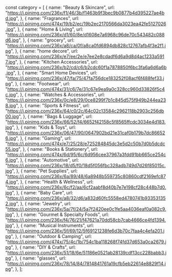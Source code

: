 const category = [
    {
      name: "Beauty & Skincare",
      url: "https://i.pinimg.com/236x/f1/46/3b/f1463b9f3bec9b0877b4d395227ae4bd.jpg",
    },
    {
      name: "Fragrances",
      url: "https://i.pinimg.com/474x/19/b2/ec/19b2ec2170566da3023ea42fe5127026.jpg",
    },
    {
      name: "Home & Living",
      url: "https://i.pinimg.com/236x/d1/60/8e/d1608e7a6968c96de70c543482c088d6.jpg",
    },
    {
      name: "grocery",
      url: "https://i.pinimg.com/236x/a8/ca/0f/a8ca0fd6894db828c12767afb4f3e2f1.jpg",
    },
    {
      name: "home decore",
      url: "https://i.pinimg.com/236x/e7/ee/2e/e7ee2e8cdadf6d6a9d8d4ac1233a5917.jpg",
    },
    {
      name: "Kitchen Accessories",
      url: "https://i.pinimg.com/236x/b2/cd/c6/b2cdc60f1a7878850f6bc3fa6a6d6a6b.jpg",
    },
    {
      name: "Smart Home Devices",
      url: "https://i.pinimg.com/236x/47/fa/75/47fa756dce183252f08acf6f488fef33.jpg",
    },
    {
      name: "Footwear",
      url: "https://i.pinimg.com/474x/31/c6/7e/31c67e9ea9a0c328cc960d33826f5c4c.jpg",
    },
    {
      name: "Watches & Accessories",
      url: "https://i.pinimg.com/236x/0c/e8/29/0ce8299f7b1c845d575f949b244ea238.jpg",
    },
    {
      name: "Sports & Fitness",
      url: "https://i.pinimg.com/236x/64/c0/2c/64c02c13584c2962118b2903c256db00.jpg",
    },
    {
      name: "Bags & Luggage",
      url: "https://i.pinimg.com/236x/66/52/f4/6652f42158c5f8565ffcdc3034e4d183.jpg",
    },
    {
      name: "Kids & Toys",
      url: "https://i.pinimg.com/236x/06/47/90/0647902bd21e31caf0b179b7dc866526.jpg",
    },
    {
      name: "Gaming",
      url: "https://i.pinimg.com/474x/e7/25/28/e725284845dc3e5d2c50b7d0b5dcdc55.jpg",
    },
    {
      name: "Books & Stationery",
      url: "https://i.pinimg.com/474x/6d/95/6c/6d956cee37967a3fdd91bb665ce254c6.jpg",
    },
    {
      name: "Automotive",
      url: "https://i.pinimg.com/236x/18/d5/f0/18d5f056fbc328adb749d7d26f85015c.jpg",
    },
    {
      name: "Pet Supplies",
      url: "https://i.pinimg.com/236x/6a/89/48/6a8948b559735c80860cdf2169efc874.jpg",
    },
    {
      name: "Health & Wellness",
      url: "https://i.pinimg.com/236x/6c/f2/aa/6cf2aabf8d40b7e7e198cf28c448b7d0.jpg",
    },
    {
      name: "Baby Care",
      url: "https://i.pinimg.com/236x/a8/32/d6/a832d60fc5558ed4780741b933531352.jpg",
    },
    {
      name: "Jewelry",
      url: "https://i.pinimg.com/236x/5a/7f/24/5a7f2420ee0c1fe5aa4036eaf0a082c9.jpg",
    },
    {
      name: "Gourmet & Specialty Foods",
      url: "https://i.pinimg.com/236x/f4/76/21/f47621a70dd58cb7cab4666ce4fd1394.jpg",
    },
    {
      name: "Musical Instruments",
      url: "https://i.pinimg.com/236x/5f/69/12/5f69121238fe6d3b70c7faa4c4efa201.jpg",
    },
    {
      name: "Outdoor & Camping",
      url: "https://i.pinimg.com/474x/75/4c/1b/754c1ba118268f74fd37d653a0ca2679.jpg",
    },
    {
      name: "DIY & Crafts",
      url: "https://i.pinimg.com/236x/51/18/6e/51186e0521ab28139cdf13cc228babb3.jpg",
    },
    {
      name: "glasses",
      url: "https://i.pinimg.com/236x/78/14/84/7814841761a19cfb5eb22614e8829f14.jpg",
    },
  ]; 